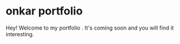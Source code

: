 # onkar portfolio

Hey! Welcome to my portfolio . It's coming soon and you will find it interesting.